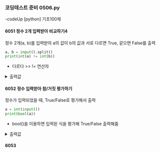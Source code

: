### 코딩테스트 준비 0506.py

-codeUp [python] 기초100제

#### 6051 정수 2개 입력받아 비교하기4
정수 2개(a, b)를 입력받아 a의 값이 b의 값과 서로 다르면 True, 같으면 False를 출력
```py
a, b = input().split()
print(int(a) != int(b))
```
* 다르다 >> != 연산자
<details><summary>출력값</summary>
  입력값 : 1 2
  
  ```py
  True
  ```
  
  </details>

#### 6052 정수 입력받아 참/거짓 평가하기
정수가 입력되었을 때, True/False로 평가해서 출력
```py
a = int(input())
print(bool(a))
```
* bool()을 이용하면 입력된 식을 평가해 True/False 출력해줌
<details><summary>출력값</summary>
  입력값 : 0
  
  ```py
  False
  ```
  
  </details>
  
#### 6053 
